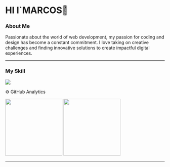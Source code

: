 
<h1 text-aling="center">HI I`MARCOS👋</h1>

### About Me
<p>
Passionate about the world of web development, my passion for coding and design has become a constant commitment. I love taking on creative challenges and finding innovative solutions to create impactful digital experiences.
</p>
<hr>

### My Skill
<img src="https://skillicons.dev/icons?i=js,html,css,ts,react,git)](https://skillicons.dev">

⚙️  GitHub Analytics
<div >
  <img height="180em" src="https://github-readme-stats.vercel.app/api?username=MarcosApodaca&theme=vue-dark&show_icons=true&hide_border=true&count_private=true" />
  <img height="180em"  src="https://github-readme-stats.vercel.app/api/top-langs/?username=MarcosApodaca&theme=vue-dark&show_icons=true&hide_border=true&layout=compact" />
</div>
<hr>

